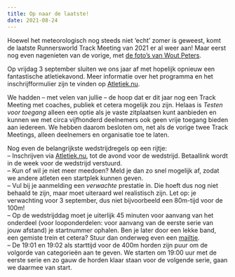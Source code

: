 ```yaml
---
title: Op naar de laatste!
date: 2021-08-24
---
```

Hoewel het meteorologisch nog steeds niet &#8216;echt&#8217; zomer is geweest, komt de laatste Runnersworld Track Meeting van 2021 er al weer aan! Maar eerst nog even nagenieten van de vorige, met [de foto&#8217;s van Wout Peters][1].

Op vrijdag 3 september sluiten we ons jaar af met hopelijk opnieuw een fantastische atletiekavond. Meer informatie over het programma en het inschrijfformulier zijn te vinden op [Atletiek.nu][2].

We hadden &#8211; met velen van jullie &#8211; de hoop dat er dit jaar nog een Track Meeting met coaches, publiek et cetera mogelijk zou zijn. Helaas is _Testen voor toegang_ alleen een optie als je vaste zitplaatsen kunt aanbieden en kunnen we met circa vijfhonderd deelnemers ook geen vrije toegang bieden aan iedereen. We hebben daarom besloten om, net als de vorige twee Track Meetings, alleen deelnemers en organisatie toe te laten.

Nog even de belangrijkste wedstrijdregels op een rijtje:  
&#8211; Inschrijven via [Atletiek.nu][2], tot de avond voor de wedstrijd. Betaallink wordt in de week voor de wedstrijd verstuurd.  
&#8211; Kun of wil je niet meer meedoen? Meld je dan zo snel mogelijk af, zodat we andere atleten een startplek kunnen geven.  
&#8211; Vul bij je aanmelding een _verwachte_ prestatie in. Die hoeft dus nog niet behaald te zijn, maar moet uiteraard wel realistisch zijn. Let op: je verwachting voor 3 september, dus niet bijvoorbeeld een 80m-tijd voor de 100m!  
&#8211; Op de wedstrijddag moet je uiterlijk 45 minuten voor aanvang van het onderdeel (voor looponderdelen: voor aanvang van de eerste serie van jouw afstand) je startnummer ophalen. Ben je later door een lekke band, een gemiste trein et cetera? Stuur dan onderweg even een [mailtje][3].  
&#8211; De 19:01 en 19:02 als starttijd voor de 400m horden zijn puur om de volgorde van categorieën aan te geven. We starten om 19:00 uur met de eerste serie en zo gauw de horden klaar staan voor de volgende serie, gaan we daarmee van start.

 [1]: https://www.flickr.com/gp/191715158@N05/Cs0544
 [2]: https://www.atletiek.nu/wedstrijd/main/35768/
 [3]: mailto:info@trackmeetings.nl